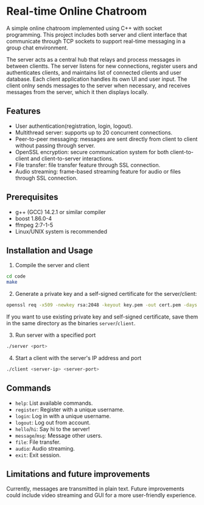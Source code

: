 # Real-time Online Chatroom

A simple online chatroom implemented using C++ with socket programming. This project includes both server and client interface that communicate through TCP sockets to support real-time messaging in a group chat environment.

The server acts as a central hub that relays and process messages in between clientts. The server listens for new connections, register users and authenticates clients, and maintains list of connected clients and user database. Each client application handles its own UI and user input. The client onlny sends messages to the server when necessary, and receives messages from the server, which it then displays locally.

## Features

* User authentication(registration, login, logout).
* Multithread server: supports up to 20 concurrent connections.
* Peer-to-peer messaging: messages are sent directly from client to client without passing through server.
* OpenSSL encryption: secure communication system for both client-to-client and client-to-server interactions.
* File transfer: file transfer feature through SSL connection.
* Audio streaming: frame-based streaming feature for audio or files through SSL connection.

## Prerequisites

* g++ (GCC) 14.2.1 or similar compiler
* boost 1.86.0-4
* ffmpeg 2:7-1-5
* Linux/UNIX system is recommended

## Installation and Usage

1. Compile the server and client

```bash
cd code
make
```

2. Generate a private key and a self-signed certificate for the server/client:
```bash
openssl req -x509 -newkey rsa:2048 -keyout key.pem -out cert.pem -days 365 -nodes
```
If you want to use existing private key and self-signed certificate, save them in the same directory as the binaries `server`/`client`.

3. Run server with a specified port
```bash
./server <port>
```

4. Start a client with the server's IP address and port
```bash
./client <server-ip> <server-port>
```

## Commands

* `help`: List available commands.
* `register`: Register with a unique username.
* `login`: Log in with a unique username.
* `logout`: Log out from account.
* `hello`/`hi`:  Say hi to the server!
* `message`/`msg`: Message other users.
* `file`: File transfer.
* `audio`: Audio streaming.
* `exit`: Exit session.

## Limitations and future improvements

Currently, messages are transmitted in plain text. Future improvements could include video streaming and GUI for a more user-friendly experience.